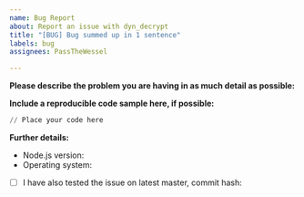 ```yaml
---
name: Bug Report
about: Report an issue with dyn_decrypt
title: "[BUG] Bug summed up in 1 sentence"
labels: bug
assignees: PassTheWessel

---
```


**Please describe the problem you are having in as much detail as possible:**


**Include a reproducible code sample here, if possible:**
```py
// Place your code here
```

**Further details:**
- Node.js version:
- Operating system:

<!--
If this applies to you, please check the respective checkbox: [ ] becomes [x].
-->

- [ ] I have also tested the issue on latest master, commit hash:
